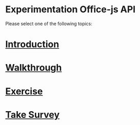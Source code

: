 # Experimentation Office-js API

Please select one of the following topics:

# [Introduction](maker.md)
# [Walkthrough](maker-walkthrough.md)
# [Exercise](maker-exercise.md)
# [Take Survey](survey.md)
